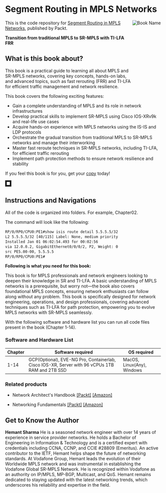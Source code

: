 # Segment Routing in MPLS Networks

<a href="https://www.packtpub.com/en-us/product/segment-routing-in-mpls-networks-9781836203216"><img src="https://m.media-amazon.com/images/I/71eWMHIVDyL._SY425_.jpg" alt="Book Name" height="256px" align="right"></a>

This is the code repository for [Segment Routing in MPLS Networks](https://www.packtpub.com/en-us/product/segment-routing-in-mpls-networks-9781836203216), published by Packt.

**Transition from traditional MPLS to SR-MPLS with TI-LFA FRR**

## What is this book about?
This book is a practical guide to learning all about MPLS and SR-MPLS networks, covering key concepts, hands-on labs, and advanced topics, such as fast rerouting (FRR) and TI-LFA for efficient traffic management and network resilience.

This book covers the following exciting features: 
* Gain a complete understanding of MPLS and its role in network infrastructures
* Develop practical skills to implement SR-MPLS using Cisco IOS-XRv9k and real-life use cases
* Acquire hands-on experience with MPLS networks using the IS-IS and LDP protocols
* Orchestrate the gradual transition from traditional MPLS to SR-MPLS networks and manage their interworking
* Master fast reroute techniques in SR-MPLS networks, including TI-LFA, for efficient traffic rerouting
* Implement path protection methods to ensure network resilience and stability

If you feel this book is for you, get your [copy](https://www.amazon.com/Segment-Routing-MPLS-Networks-traditional/dp/1836203217) today!

<a href="https://www.packtpub.com/?utm_source=github&utm_medium=banner&utm_campaign=GitHubBanner"><img src="https://raw.githubusercontent.com/PacktPublishing/GitHub/master/GitHub.png" alt="https://www.packtpub.com/" border="5" /></a>

## Instructions and Navigations
All of the code is organized into folders. For example, Chapter02.

The command will look like the following:
```
RP/0/RP0/CPU0:PE1#show isis route detail 5.5.5.5/32
L2 5.5.5.5/32 [40/115] Label: None, medium priority
Installed Jan 01 06:02:54.493 for 00:02:56
via 12.0.0.2, GigabitEthernet0/0/0/2, P2, Weight: 0
src PE5.00-00, 5.5.5.5
RP/0/RP0/CPU0:PE1#
```

**Following is what you need for this book:**

This book is for MPLS professionals and network engineers looking to deepen their knowledge in SR and TI-LFA. A basic understanding of MPLS networks is a prerequisite, but worry not—the book also covers foundational MPLS concepts, ensuring network enthusiasts can follow along without any problem. This book is specifically designed for network engineering, operations, and design professionals, covering advanced techniques such as TI-LFA for path protection, empowering you to evolve MPLS networks with SR-MPLS seamlessly.

With the following software and hardware list you can run all code files present in the book (Chapter 1-14).

### Software and Hardware List

| Chapter  | Software required                                       | OS required 			       |
| -------- | ------------------------------------------------------- | -------------------------|
| 1-14     | GCP(Optional), EVE-NG Pro, Containerlab, Cisco IOS-XR, Server with 96 vCPUs 1TB RAM and 2TB SSD   | MacOS, Linux(Any), Windows |


### Related products <Other books you may enjoy>
* Network Architect's Handbook [[Packt]](https://www.packtpub.com/en-in/product/network-architects-handbook-9781837637836) [[Amazon]](https://www.amazon.com/Network-Architects-Handbook-expert-led-successful/dp/1837637830)

* Networking Fundamentals [[Packt]](https://www.packtpub.com/en-in/product/networking-fundamentals-9781838643508) [[Amazon]](https://www.amazon.com/Networking-Fundamentals-networking-required-Microsoft/dp/1838643508)

## Get to Know the Author
**Hemant Sharma**
He is a seasoned network engineer with over 14 years of experience in service provider networks. He holds a Bachelor of Engineering in Information & Technology and is a certified expert with credentials including CCNA, CCNP, and CCIE #28809 (Emeritus). An active contributor to the IETF, Hemant helps shape the future of networking standards. At Vodafone Group, Hemant leads the evolution of their Worldwide MPLS network and was instrumental in establishing the Vodafone Global SR-MPLS Network. He is recognized within Vodafone as an authority on IP/MPLS, MP-BGP, Multicast, and QoS. Hemant remains dedicated to staying updated with the latest networking trends, which underscores his reliability and expertise in the field.


